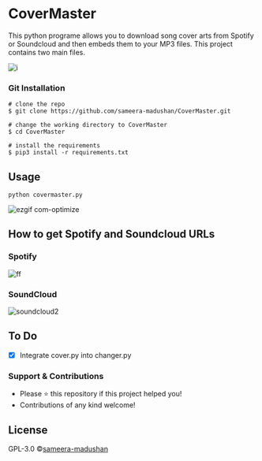 # CoverMaster

This python programe allows you to download song cover arts from Spotify or Soundcloud and then embeds them to your MP3 files. This project contains two main files.

![i](https://user-images.githubusercontent.com/55880211/78374129-1944f200-75e9-11ea-83ab-fbbd8783a190.gif)

### Git Installation
```
# clone the repo
$ git clone https://github.com/sameera-madushan/CoverMaster.git

# change the working directory to CoverMaster
$ cd CoverMaster

# install the requirements
$ pip3 install -r requirements.txt
```
## Usage

```
python covermaster.py
```

![ezgif com-optimize](https://user-images.githubusercontent.com/55880211/78372532-07624f80-75e7-11ea-8ff8-43c1c19e2dfd.gif)

## How to get Spotify and Soundcloud URLs
### Spotify
![ff](https://user-images.githubusercontent.com/55880211/78236366-84ae9700-74f7-11ea-97cd-bc033e7b5227.gif)
### SoundCloud
![soundcloud2](https://user-images.githubusercontent.com/55880211/78242928-7fa21580-7500-11ea-9cee-bc80748ea923.gif)

## To Do
- [x] Integrate cover.py into changer.py 

### Support & Contributions
- Please ⭐️ this repository if this project helped you!
- Contributions of any kind welcome!

## License
GPL-3.0 ©[sameera-madushan](https://github.com/sameera-madushan)
